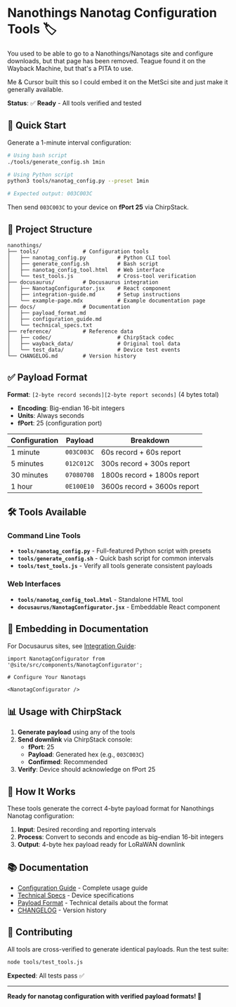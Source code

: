 # Nanothings Nanotag Configuration Tools 🏷️
 
You used to be able to go to a Nanothings/Nanotags site and configure downloads, but that page has been removed.  Teague found it on the Wayback Machine, but that's a PITA to use.

Me & Cursor built this so I could embed it on the MetSci site and just make it generally available.

**Status**: ✅ **Ready** - All tools verified and tested

## 🎯 **Quick Start**

Generate a 1-minute interval configuration:

```bash
# Using bash script
./tools/generate_config.sh 1min

# Using Python script  
python3 tools/nanotag_config.py --preset 1min

# Expected output: 003C003C
```

Then send `003C003C` to your device on **fPort 25** via ChirpStack.

## 📁 **Project Structure**

```
nanothings/
├── tools/              # Configuration tools
│   ├── nanotag_config.py          # Python CLI tool
│   ├── generate_config.sh         # Bash script
│   ├── nanotag_config_tool.html   # Web interface
│   └── test_tools.js              # Cross-tool verification
├── docusaurus/         # Docusaurus integration
│   ├── NanotagConfigurator.jsx    # React component
│   ├── integration-guide.md       # Setup instructions
│   └── example-page.mdx           # Example documentation page
├── docs/               # Documentation
│   ├── payload_format.md
│   ├── configuration_guide.md
│   └── technical_specs.txt
├── reference/          # Reference data
│   ├── codec/                     # ChirpStack codec
│   ├── wayback_data/              # Original tool data
│   └── test_data/                 # Device test events
└── CHANGELOG.md        # Version history
```

## ✅ **Payload Format**

**Format**: `[2-byte record seconds][2-byte report seconds]` (4 bytes total)

- **Encoding**: Big-endian 16-bit integers
- **Units**: Always seconds
- **fPort**: 25 (configuration port)

| Configuration | Payload | Breakdown |
|---------------|---------|-----------|
| 1 minute | `003C003C` | 60s record + 60s report |
| 5 minutes | `012C012C` | 300s record + 300s report |
| 30 minutes | `07080708` | 1800s record + 1800s report |
| 1 hour | `0E100E10` | 3600s record + 3600s report |

## 🛠️ **Tools Available**

### **Command Line Tools**
- **`tools/nanotag_config.py`** - Full-featured Python script with presets
- **`tools/generate_config.sh`** - Quick bash script for common intervals
- **`tools/test_tools.js`** - Verify all tools generate consistent payloads

### **Web Interfaces**  
- **`tools/nanotag_config_tool.html`** - Standalone HTML tool
- **`docusaurus/NanotagConfigurator.jsx`** - Embeddable React component

## 🚀 **Embedding in Documentation**

For Docusaurus sites, see [Integration Guide](./docusaurus/integration-guide.md):

```mdx
import NanotagConfigurator from '@site/src/components/NanotagConfigurator';

# Configure Your Nanotags

<NanotagConfigurator />
```

## 📊 **Usage with ChirpStack**

1. **Generate payload** using any of the tools
2. **Send downlink** via ChirpStack console:
   - **fPort**: 25
   - **Payload**: Generated hex (e.g., `003C003C`)
   - **Confirmed**: Recommended
3. **Verify**: Device should acknowledge on fPort 25

## 🔧 **How It Works**

These tools generate the correct 4-byte payload format for Nanothings Nanotag configuration:

1. **Input**: Desired recording and reporting intervals
2. **Process**: Convert to seconds and encode as big-endian 16-bit integers
3. **Output**: 4-byte hex payload ready for LoRaWAN downlink

## 📚 **Documentation**

- [Configuration Guide](./docs/configuration_guide.md) - Complete usage guide
- [Technical Specs](./docs/technical_specs.txt) - Device specifications  
- [Payload Format](./docs/payload_format.md) - Technical details about the format
- [CHANGELOG](./CHANGELOG.md) - Version history

## 🤝 **Contributing**

All tools are cross-verified to generate identical payloads. Run the test suite:

```bash
node tools/test_tools.js
```

**Expected**: All tests pass ✅

---

**Ready for nanotag configuration with verified payload formats! 🎯**